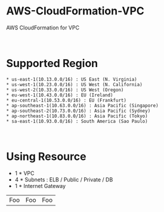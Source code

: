 # AWS-CloudFormation-VPC
AWS CloudFormation for VPC

<br>

# Supported Region

```
* us-east-1(10.13.0.0/16) : US East (N. Virginia)
* us-west-1(10.23.0.0/16) : US West (N. California)
* us-west-2(10.33.0.0/16) : US West (Oregon)
* eu-west-1(10.43.0.0/16) : EU (Ireland)
* eu-central-1(10.53.0.0/16) : EU (Frankfurt)
* ap-southeast-1(10.63.0.0/16) : Asia Pacific (Singapore)
* ap-southeast-2(10.73.0.0/16) : Asia Pacific (Sydney)
* ap-northeast-1(10.83.0.0/16) : Asia Pacific (Tokyo)
* sa-east-1(10.93.0.0/16) : South America (Sao Paulo) 
```

<br>

# Using Resource
+ 1 * VPC
+ 4 * Subnets : ELB / Public / Private / DB
+ 1 * Internet Gateway


<table>
    <tr>
        <td>Foo</td>
        <td>Foo</td>
        <td>Foo</td>
    </tr>
</table>
